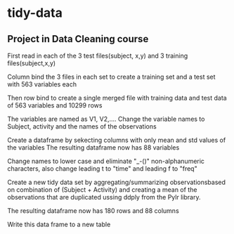 # tidy-data
## Project in Data Cleaning course 

First read in each of the 3 test files(subject, x,y) and 3 training files(subject,x,y)

Column bind the 3 files in each set to create a training set and a test set with 563 variables each

Then row bind to create a single merged file with training data and test data of 563 variables and 10299 rows

The variables are named as V1, V2,....
Change the variable names to Subject, activity and the names of the observations

Create a dataframe by sekecting columns with only mean and std values of the variables
The resulting dataframe now has 88 variables

Change names to lower case and eliminate "_-()" non-alphanumeric characters, also change
    leading t to "time" and leading f to "freq"

Create a new tidy data set by aggregating/summarizing observationsbased on combination of (Subject + Activity) and 
      creating a mean of the observations that are duplicated ussing ddply from the Pylr library.
      
The resulting dataframe now has 180 rows and 88 columns

Write this data frame to a new table

